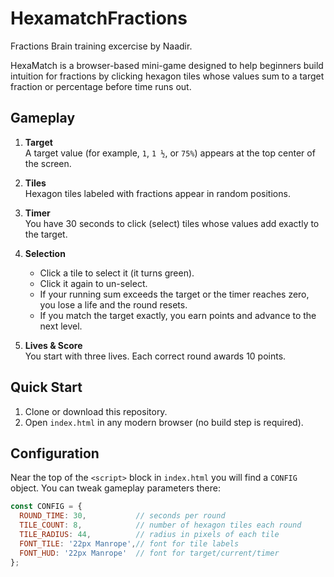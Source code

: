 # HexamatchFractions

Fractions Brain training excercise by Naadir.

HexaMatch is a browser-based mini-game designed to help beginners build intuition for fractions by clicking hexagon tiles whose values sum to a target fraction or percentage before time runs out.

## Gameplay

1. **Target**  
   A target value (for example, `1`, `1 ½`, or `75%`) appears at the top center of the screen.

2. **Tiles**  
   Hexagon tiles labeled with fractions appear in random positions.

3. **Timer**  
   You have 30 seconds to click (select) tiles whose values add exactly to the target.

4. **Selection**  
   - Click a tile to select it (it turns green).  
   - Click it again to un-select.  
   - If your running sum exceeds the target or the timer reaches zero, you lose a life and the round resets.  
   - If you match the target exactly, you earn points and advance to the next level.

5. **Lives & Score**  
   You start with three lives. Each correct round awards 10 points.

## Quick Start

1. Clone or download this repository.  
2. Open `index.html` in any modern browser (no build step is required).

## Configuration

Near the top of the `<script>` block in `index.html` you will find a `CONFIG` object. You can tweak gameplay parameters there:

```js
const CONFIG = {
  ROUND_TIME: 30,           // seconds per round
  TILE_COUNT: 8,            // number of hexagon tiles each round
  TILE_RADIUS: 44,          // radius in pixels of each tile
  FONT_TILE: '22px Manrope',// font for tile labels
  FONT_HUD: '22px Manrope'  // font for target/current/timer
};
